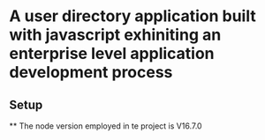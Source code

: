 # A user directory application built with javascript exhiniting an enterprise level application development process

## Setup

\*\* The node version employed in te project is V16.7.0
